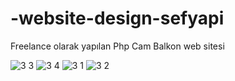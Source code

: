 # -website-design-sefyapi
Freelance olarak yapılan Php Cam Balkon web sitesi 

![3 3](https://github.com/Muratmms/-website-design-sefyapi/assets/88024817/10e108db-4102-4872-be1b-338a6d8c6be4)
![3 4](https://github.com/Muratmms/-website-design-sefyapi/assets/88024817/36f50e68-646f-4116-baf5-f73e859779c7)
![3 1](https://github.com/Muratmms/-website-design-sefyapi/assets/88024817/d1b58921-44aa-4acf-8752-884d7b7d80dc)
![3 2](https://github.com/Muratmms/-website-design-sefyapi/assets/88024817/b72d698e-78c2-44bc-a211-07c602c379f5)

